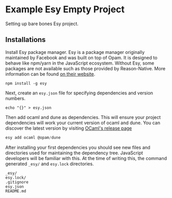 # Example Esy Empty Project

Setting up bare bones Esy project.

## Installations

Install Esy package manager.  Esy is a package manager originally maintained by Facebook and was built on top of Opam. It is designed to behave like npm/yarn in the JavaScript ecosystem. Without Esy, some packages are not available such as those provided by Reason-Native.
More information can be found [on their website](https://esy.sh/).
```
npm install -g esy
```

Next, create an `esy.json` file for specifying dependencies and version numbers.
```
echo "{}" > esy.json
```

Then add ocaml and dune as dependencies.  This will ensure your project dependencies will work your current version of ocaml and dune. You can discover the latest version by visiting [OCaml's release page](https://ocaml.org/releases)
```js
esy add ocaml @opam/dune
```

After installing your first dependencies you should see new files and directories used for maintaining the dependency tree. JavaScript developers will be familiar with this. At the time of writing this, the command generated `_esy/` and `esy.lock` directories.
```
_esy/
esy.lock/
.gitignore
esy.json
README.md
```
